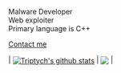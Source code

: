 Malware Developer
<br>
Web exploiter
<br>
Primary language is C++

[Contact me](https://0xby73.github.io/contact.html)

| <a href="https://github.com/anuraghazra/github-readme-stats"><img align="center" src="https://github-readme-stats.vercel.app/api?username=0xby73&show_icons=true&include_all_commits=true&theme=buefy&hide_border=true" alt="Triptych's github stats" /></a> | <a href="https://github.com/anuraghazra/github-readme-stats"><img align="center" src="https://github-readme-stats.vercel.app/api/top-langs/?username=0xby73&layout=compact&theme=buefy&hide_border=true" /></a> |

